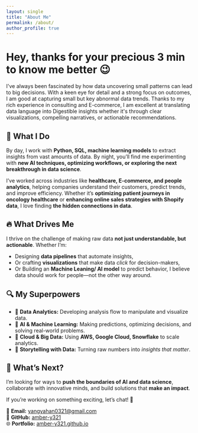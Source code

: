 ```yaml
---
layout: single
title: "About Me"
permalink: /about/
author_profile: true
---
```


# Hey, thanks for your precious 3 min to know me better 😉

I've always been fascinated by how data uncovering small patterns can lead to big decisions. With a keen eye for detail and a strong focus on outcomes, I am good at capturing small but key abnormal data trends. Thanks to my rich experience in consulting and E-commerce, I am excellent at translating data language into Digestible insights whether it's through clear visualizations, compelling narratives, or actionable recommendations.

## **🌟 What I Do**
By day, I work with **Python, SQL, machine learning models** to extract insights from vast amounts of data. By night, you’ll find me experimenting with **new AI techniques, optimizing workflows, or exploring the next breakthrough in data science**.

I’ve worked across industries like **healthcare, E-commerce, and people analytics**, helping companies understand their customers, predict trends, and improve efficiency. Whether it’s **optimizing patient journeys in oncology healthcare** or **enhancing online sales strategies with Shopify data**, I love finding **the hidden connections in data**.

## **🔥 What Drives Me**
I thrive on the challenge of making raw data **not just understandable, but actionable**. Whether I’m:
- Designing **data pipelines** that automate insights,
- Or crafting **visualizations** that make data *click* for decision-makers,  
- Or Building an **Machine Leaning/ AI model** to predict behavior,
I believe data should work for people—not the other way around.

## **🔍 My Superpowers**
- 🔹 **Data Analytics:** Developing analysis flow to manipulate and visualize data.
- 🔹 **AI & Machine Learning:** Making predictions, optimizing decisions, and solving real-world problems.  
- 🔹 **Cloud & Big Data:** Using **AWS, Google Cloud, Snowflake** to scale analytics.  
- 🔹 **Storytelling with Data:** Turning raw numbers into *insights that matter*.  

## **🚀 What’s Next?**
I’m looking for ways to **push the boundaries of AI and data science**, collaborate with innovative minds, and build solutions that **make an impact**.  

If you’re working on something exciting, let’s chat! 🚀  

📧 **Email:** [yangyahan0321@gmail.com](mailto:yangyahan0321@gmail.com)  
💼 **GitHub:** [amber-y321](https://github.com/amber-y321)  
🌐 **Portfolio:** [amber-y321.github.io](https://amber-y321.github.io)  
